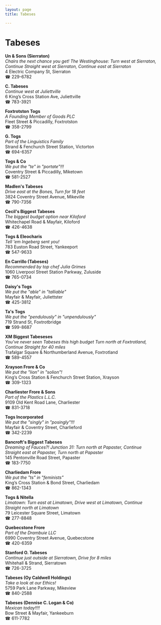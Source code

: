 ```yaml
---
layout: page 
title: Tabeses

---
```



# Tabeses


 **Un & Sons (Sierraton)**  
_Chairs the next chance you get! 
The Westinghouse: Turn west at Sierraton, Continue Straight west at Sierraton, Continue east at Sierraton_  
4 Electric Company St, Sierraton  
☎ 229-6782

**C. Tabeses**  
_Continue west at Juliettville_  
6 King’s Cross Station Ave, Juliettville  
☎ 783-3921

**Foxtrotston Togs**  
_A Founding Member of Goods PLC_  
Fleet Street & Piccadilly, Foxtrotston  
☎ 358-2799

**G. Togs**  
_Part of the Linguistics Family_  
Strand & Fenchurch Street Station, Victorton  
☎ 694-6357

**Togs & Co**  
_We put the "te" in "portate"!!!_  
Coventry Street & Piccadilly, Miketown  
☎ 581-2527

**Madlen's Tabeses**  
_Drive east at the Bones, Turn for 18 feet_  
3824 Coventry Street Avenue, Mikeville  
☎ 790-7356

**Cecil's Biggest Tabeses**  
_The biggest budget option near Kiloford_  
Whitechapel Road & Mayfair, Kiloford  
☎ 426-4638

**Togs & Eleocharis**  
_Tell 'em Ingeberg sent you!_  
783 Euston Road Street, Yankeeport  
☎ 547-9633

**En Carrillo (Tabeses)**  
_Recommended by top chef Julia Grimes_  
1060 Liverpool Street Station Parkway, Zuluside  
☎ 765-0734

**Daisy's Togs**  
_We put the "able" in "talliable"_  
Mayfair & Mayfair, Juliettster  
☎ 425-3812

**Ta's Togs**  
_We put the "pendulously" in "unpendulously"_  
719 Strand St, Foxtrotbridge  
☎ 599-8687

**XM Biggest Tabeseses**  
_You've never seen Tabeses this high budget 
Turn north at Foxtrotland, Continue Straight for 40 miles_  
Trafalgar Square & Northumberland Avenue, Foxtrotland  
☎ 589-4557

**Xrayson Frore & Co**  
_We put the "lion" in "solion"!_  
King’s Cross Station & Fenchurch Street Station, Xrayson  
☎ 309-1323

**Charliester Frore & Sons**  
_Part of the Plastics L.L.C._  
9109 Old Kent Road Lane, Charliester  
☎ 831-3718

**Togs Incorporated**  
_We put the "singly" in "posingly"!!!_  
Mayfair & Coventry Street, Charlieford  
☎ 342-2239

**Bancroft's Biggest Tabeses**  
_Dreaming of Fauces?! 
Junction 31: Turn north at Papaster, Continue Straight east at Papaster, Turn north at Papaster_  
145 Pentonville Road Street, Papaster  
☎ 183-7750

**Charliedam Frore**  
_We put the "ts" in "feminists"_  
King’s Cross Station & Bond Street, Charliedam  
☎ 862-1343

**Togs & Nitella**  
_Limatown: Turn east at Limatown, Drive west at Limatown, Continue Straight north at Limatown_  
79 Leicester Square Street, Limatown  
☎ 277-8848

**Quebecstone Frore**  
_Part of the Drambuie LLC_  
6990 Coventry Street Avenue, Quebecstone  
☎ 420-6359

**Stanford O. Tabeses**  
_Continue just outside at Sierratown, Drive for 8 miles_  
Whitehall & Strand, Sierratown  
☎ 726-3725

**Tabeses (Oy Caldwell Holdings)**  
_Take a look at our Ethics!_  
5759 Park Lane Parkway, Mikeview  
☎ 840-2588

**Tabeses (Dennise C. Logan & Co)**  
_Mexican today!!!!_  
Bow Street & Mayfair, Yankeeburn  
☎ 611-7782

